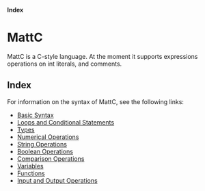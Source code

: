 **Index**

# MattC
MattC is a C-style language. At the moment it supports expressions operations on int literals, and comments.

## Index
For information on the syntax of MattC, see the following links:
* [Basic Syntax](basicSyntax)
* [Loops and Conditional Statements](loopsConditionalStatements)
* [Types](types)
* [Numerical Operations](numericalOperations)
* [String Operations](stringOperations)
* [Boolean Operations](booleanOperations)
* [Comparison Operations](comparisonOperations)
* [Variables](variables)
* [Functions](functions)
* [Input and Output Operations](ioOperations)